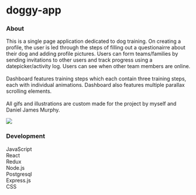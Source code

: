 # doggy-app

### About
This is a single page application dedicated to dog training. On creating a profile, the user is led through the steps of filling out a questionairre about their dog and adding profile pictures.  Users can form teams/families by sending invitations to other users and track progress using a datepicker/activity log.  Users can see when other team members are online.
</br></br>
Dashboard features training steps which each contain three training steps, each with individual animations.  Dashboard also features multiple parallax scrolling elements.
</br></br>
All gifs and illustrations are custom made for the project by myself and Daniel James Murphy.

![](Hnet-image(2).gif)

### Development </br>
JavaScript  </br>
React </br>
Redux </br>
Node.js  </br>
Postgresql  </br>
Express.js  </br>
CSS 
